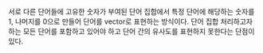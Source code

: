 서로 다른 단어들에 고유한 숫자가 부여된 단어 집합에서 특정 단어에 해당하는 숫자를 1, 나머지를 0으로 만들어 단어를 vector로 표현하는 방식이다. 단어 집합 처리하고자 하는 모든 단어를 포함하고 있어야 하고 단어 간의 유사도를 표현하지 못한다는 단점이 있다.
